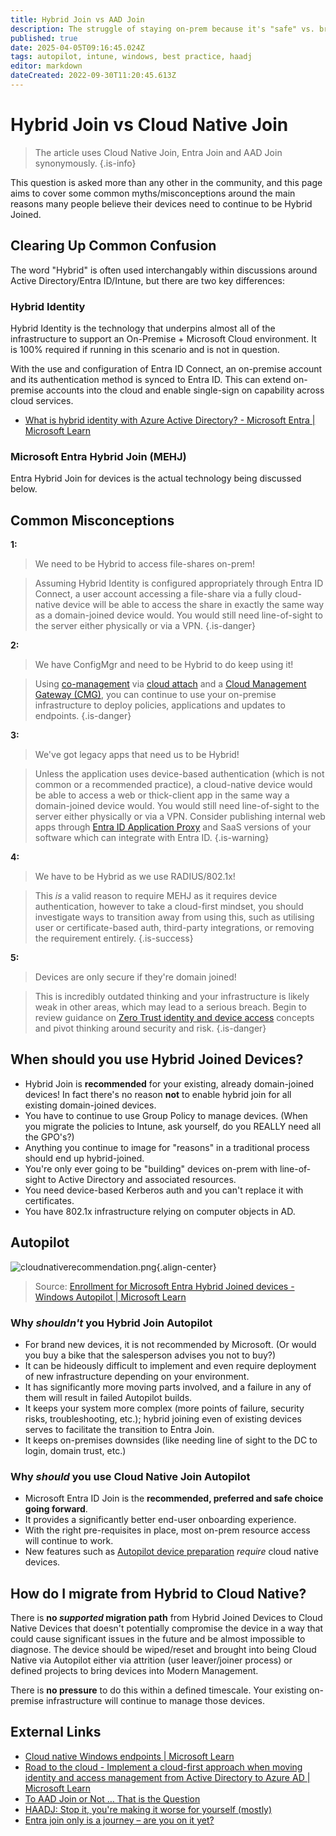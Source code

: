 ```yaml
---
title: Hybrid Join vs AAD Join
description: The struggle of staying on-prem because it's "safe" vs. breaking your tech-debt shackles and moving to modern management.
published: true
date: 2025-04-05T09:16:45.024Z
tags: autopilot, intune, windows, best practice, haadj
editor: markdown
dateCreated: 2022-09-30T11:20:45.613Z
---
```


# Hybrid Join vs Cloud Native Join

> The article uses Cloud Native Join, Entra Join and AAD Join synonymously.
{.is-info}


This question is asked more than any other in the community, and this page aims to cover some common myths/misconceptions around the main reasons many people believe their devices need to continue to be Hybrid Joined.

## Clearing Up Common Confusion
The word "Hybrid" is often used interchangably within discussions around Active Directory/Entra ID/Intune, but there are two key differences:

### **Hybrid Identity**

Hybrid Identity is the technology that underpins almost all of the infrastructure to support an On-Premise + Microsoft Cloud environment. It is 100% required if running in this scenario and is not in question.

With the use and configuration of Entra ID Connect, an on-premise account and its authentication method is synced to Entra ID. This can extend on-premise accounts into the cloud and enable single-sign on capability across cloud services.

* [What is hybrid identity with Azure Active Directory? - Microsoft Entra | Microsoft Learn](https://learn.microsoft.com/azure/active-directory/hybrid/whatis-hybrid-identity)

### **Microsoft Entra Hybrid Join (MEHJ)**

Entra Hybrid Join for devices is the actual technology being discussed below.

## Common Misconceptions

**1:**
> We need to be Hybrid to access file-shares on-prem!

> Assuming Hybrid Identity is configured appropriately through Entra ID Connect, a user account accessing a file-share via a fully cloud-native device will be able to access the share in exactly the same way as a domain-joined device would. 
You would still need line-of-sight to the server either physically or via a VPN.
{.is-danger}

**2:**
> We have ConfigMgr and need to be Hybrid to do keep using it!

> Using [co-management](https://learn.microsoft.com/en-gb/mem/configmgr/comanage/how-to-prepare-win10) via [cloud attach](https://learn.microsoft.com/en-us/mem/configmgr/cloud-attach/overview) and a [Cloud Management Gateway (CMG)](https://learn.microsoft.com/en-gb/mem/configmgr/core/clients/manage/cmg/overview), you can continue to use your on-premise infrastructure to deploy policies, applications and updates to endpoints.
{.is-danger}

**3:**
> We've got legacy apps that need us to be Hybrid!

> Unless the application uses device-based authentication (which is not common or a recommended practice), a cloud-native device would be able to access a web or thick-client app in the same way a domain-joined device would.
You would still need line-of-sight to the server either physically or via a VPN.
Consider publishing internal web apps through [Entra ID Application Proxy](https://learn.microsoft.com/en-us/entra/identity/app-proxy/application-proxy) and SaaS versions of your software which can integrate with Entra ID.
{.is-warning}

**4:**
> We have to be Hybrid as we use RADIUS/802.1x!

> This _*is*_ a valid reason to require MEHJ as it requires device authentication, however to take a cloud-first mindset, you should investigate ways to transition away from using this, such as utilising user or certificate-based auth, third-party integrations, or removing the requirement entirely.
{.is-success}

**5:**
> Devices are only secure if they're domain joined!

> This is incredibly outdated thinking and your infrastructure is likely weak in other areas, which may lead to a serious breach. 
Begin to review guidance on [Zero Trust identity and device access](https://learn.microsoft.com/en-us/microsoft-365/security/office-365-security/microsoft-365-policies-configurations) concepts and pivot thinking around security and risk. 
{.is-danger}

## When should you use Hybrid Joined Devices?

* Hybrid Join is **recommended** for your existing, already domain-joined devices! In fact there's no reason **not** to enable hybrid join for all existing domain-joined devices.
* You have to continue to use Group Policy to manage devices. (When you migrate the policies to Intune, ask yourself, do you REALLY need all the GPO's?)
* Anything you continue to image for "reasons" in a traditional process should end up hybrid-joined.
* You're only ever going to be "building" devices on-prem with line-of-sight to Active Directory and associated resources.
* You need device-based Kerberos auth and you can't replace it with certificates.
* You have 802.1x infrastructure relying on computer objects in AD.

## Autopilot
![cloudnativerecommendation.png](/cloudnativerecommendation.png){.align-center}
> Source: [Enrollment for Microsoft Entra Hybrid Joined devices - Windows Autopilot | Microsoft Learn](https://learn.microsoft.com/en-us/autopilot/windows-autopilot-hybrid)

### Why *shouldn't* you Hybrid Join Autopilot

* For brand new devices, it is not recommended by Microsoft. (Or would you buy a bike that the salesperson advises you not to buy?)
* It can be hideously difficult to implement and even require deployment of new infrastructure depending on your environment.
* It has significantly more moving parts involved, and a failure in any of them will result in failed Autopilot builds.
* It keeps your system more complex (more points of failure, security risks, troubleshooting, etc.); hybrid joining even of existing devices serves to facilitate the transition to Entra Join.
* It keeps on-premises downsides (like needing line of sight to the DC to login, domain trust, etc.)

### Why *should* you use Cloud Native Join Autopilot

* Microsoft Entra ID Join is the **recommended, preferred and safe choice going forward**.
* It provides a significantly better end-user onboarding experience.
* With the right pre-requisites in place, most on-prem resource access will continue to work.
* New features such as [Autopilot device preparation](https://learn.microsoft.com/en-us/autopilot/device-preparation/overview) _require_ cloud native devices.

## How do I migrate from Hybrid to Cloud Native?

There is **no _supported_ migration path** from Hybrid Joined Devices to Cloud Native Devices that doesn't potentially compromise the device in a way that could cause significant issues in the future and be almost impossible to diagnose. The device should be wiped/reset and brought into being Cloud Native via Autopilot either via attrition (user leaver/joiner process) or defined projects to bring devices into Modern Management.

There is **no pressure** to do this within a defined timescale. Your existing on-premise infrastructure will continue to manage those devices.

## External Links

* [Cloud native Windows endpoints | Microsoft Learn](https://aka.ms/cloudnativeendpoints)
* [Road to the cloud - Implement a cloud-first approach when moving identity and access management from Active Directory to Azure AD | Microsoft Learn](https://learn.microsoft.com/en-us/azure/active-directory/architecture/road-to-the-cloud-implement)
* [To AAD Join or Not … That is the Question](https://techcommunity.microsoft.com/t5/core-infrastructure-and-security/to-aad-join-or-not-that-is-the-question/ba-p/3435768)
* [HAADJ: Stop it, you're making it worse for yourself (mostly)](https://skiptotheendpoint.co.uk/haadj-stop-it-youre-making-it-worse-for-yourself-mostly/)
* [Entra join only is a journey – are you on it yet?](https://manima.de/2024/10/entra-join-only-is-a-journey-are-you-on-it-yet/)
